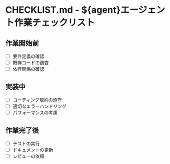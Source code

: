 # CHECKLIST.md - ${agent}エージェント作業チェックリスト

## 作業開始前
- [ ] 要件定義の確認
- [ ] 既存コードの調査
- [ ] 依存関係の確認

## 実装中
- [ ] コーディング規約の遵守
- [ ] 適切なエラーハンドリング
- [ ] パフォーマンスの考慮

## 作業完了後
- [ ] テストの実行
- [ ] ドキュメントの更新
- [ ] レビューの依頼

